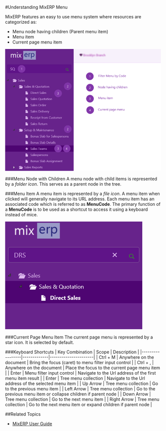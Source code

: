 #Understanding MixERP Menu

MixERP features an easy to use menu system where resources are categorized as:

 - Menu node having children (Parent menu item)
 - Menu item
 - Current page menu item

![MixERP Menu](images/menu.png)

###Menu Node with Children
A menu node with child items is represented by a *folder icon*. This serves as a parent node in the tree.

###Menu Item
A menu item is represented by a *file icon*.  A menu item when clicked will generally navigate to its URL address. Each menu item has an associated code which is referred to as **MenuCode**. The primary function of a **MenuCode** is to be used as a shortcut to access it using a keyboard instead of mice.

![Menu Filter](images/menu-filter.png)

###Current Page Menu Item
The current page menu is represented by a star icon. It is selected by default.

###Keyboard Shortcuts
| Key Combination | Scope         | Description           |
|-----------------|-------------|----------------------|
| Ctrl + M                | Anywhere on the document | Bring the focus (caret) to menu filter input control              |
| Ctrl +  ,                 | Anywhere on the document | Place the focus to the current page menu item         |
| Enter                    | Menu filter input control      | Navigate to the Url address of the first menu item result     |
| Enter                    | Tree menu collection            | Navigate to the Url address of the selected menu item       |
| Up Arrow              | Tree menu collection            | Go to the previous menu item                                              |
| Left Arrow            | Tree menu collection            | Go to the previous menu item or collapse children if parent node |
| Down Arrow         | Tree menu collection            | Go to the next menu item                                                    |
| Right Arrow            | Tree menu collection           | Go to the next menu item or expand  children if parent node |


##Related Topics
* [MixERP User Guide](../index.md)